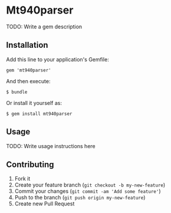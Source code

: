 # Mt940parser

TODO: Write a gem description

## Installation

Add this line to your application's Gemfile:

    gem 'mt940parser'

And then execute:

    $ bundle

Or install it yourself as:

    $ gem install mt940parser

## Usage

TODO: Write usage instructions here

## Contributing

1. Fork it
2. Create your feature branch (`git checkout -b my-new-feature`)
3. Commit your changes (`git commit -am 'Add some feature'`)
4. Push to the branch (`git push origin my-new-feature`)
5. Create new Pull Request

